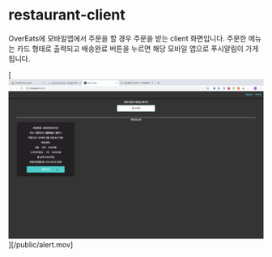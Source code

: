 # restaurant-client

OverEats에 모바일앱에서 주문을 할 경우 주문을 받는 client 화면입니다.
주문한 메뉴는 카드 형태로 출력되고 배송완료 버튼을 누르면 해당 모바일 앱으로 푸시알림이 가게 됩니다.


[![preview](/public/preview.png)][/public/alert.mov]
